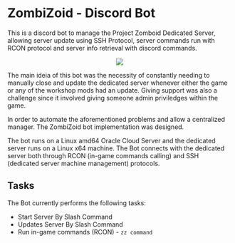 # ZombiZoid - Discord Bot

This is a discord bot to manage the Project Zomboid Dedicated Server, allowing server update using SSH Protocol, server commands run with RCON protocol and server info retrieval with discord commands.

<p align="center">
    <image src="images/discord.png" />
</p>

The main ideia of this bot was the necessity of constantly needing to manually close and update the dedicated server whenever either the game or any of the workshop mods had an update. Giving support was also a challenge since it involved giving someone admin priviledges within the game.

In order to automate the aforementioned problems and allow a centralized manager. The ZombiZoid bot implementation was designed.

The bot runs on a Linux amd64 Oracle Cloud Server and the dedicated server runs on a Linux x64 machine. The Bot connects with the dedicated server both through RCON (in-game commands calling) and SSH (dedicated server machine management) protocols.

## Tasks

The Bot currently performs the following tasks:

- Start Server By Slash Command
- Updates Server By Slash Command
- Run in-game commands (RCON) - `zz command`
